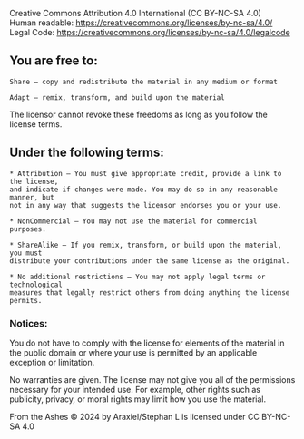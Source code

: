 Creative Commons Attribution 4.0 International (CC BY-NC-SA 4.0)    
Human readable: https://creativecommons.org/licenses/by-nc-sa/4.0/  
Legal Code: https://creativecommons.org/licenses/by-nc-sa/4.0/legalcode 

## You are free to:

    Share — copy and redistribute the material in any medium or format
    
    Adapt — remix, transform, and build upon the material
    
The licensor cannot revoke these freedoms as long as you follow the license terms.

## Under the following terms:

    * Attribution — You must give appropriate credit, provide a link to the license,
    and indicate if changes were made. You may do so in any reasonable manner, but
    not in any way that suggests the licensor endorses you or your use.

    * NonCommercial — You may not use the material for commercial purposes.

    * ShareAlike — If you remix, transform, or build upon the material, you must
    distribute your contributions under the same license as the original.

    * No additional restrictions — You may not apply legal terms or technological
    measures that legally restrict others from doing anything the license permits.

### Notices:

You do not have to comply with the license for elements of the material in the
public domain or where your use is permitted by an applicable exception or
limitation.

No warranties are given. The license may not give you all of the permissions
necessary for your intended use. For example, other rights such as publicity,
privacy, or moral rights may limit how you use the material.

From the Ashes © 2024 by Araxiel/Stephan L is licensed under CC BY-NC-SA 4.0